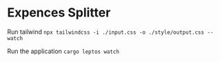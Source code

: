 # Expences Splitter

Run tailwind
`npx tailwindcss -i ./input.css -o ./style/output.css --watch`

Run the application
`cargo leptos watch`

